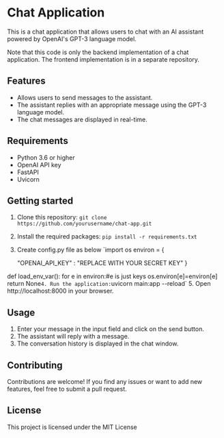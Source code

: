 # Chat Application

This is a chat application that allows users to chat with an AI assistant powered by OpenAI's GPT-3 language model.

Note that this code is only the backend implementation of a chat application. The frontend implementation is in a separate repository.

## Features

- Allows users to send messages to the assistant.
- The assistant replies with an appropriate message using the GPT-3 language model.
- The chat messages are displayed in real-time.

## Requirements

- Python 3.6 or higher
- OpenAI API key
- FastAPI
- Uvicorn

## Getting started

1. Clone this repository: `git clone https://github.com/yourusername/chat-app.git`
2. Install the required packages: `pip install -r requirements.txt`
3. Create config.py file as below
    `import os
environ = {
    
    "OPENAI_API_KEY" : "REPLACE WITH YOUR SECRET KEY"
  }

def load_env_var():
  for e in environ:#e is just keys
    os.environ[e]=environ[e]
  return None`
4. Run the application: `uvicorn main:app --reload`
5. Open http://localhost:8000 in your browser.

## Usage

1. Enter your message in the input field and click on the send button.
2. The assistant will reply with a message.
3. The conversation history is displayed in the chat window.

## Contributing

Contributions are welcome! If you find any issues or want to add new features, feel free to submit a pull request.

## License

This project is licensed under the MIT License 